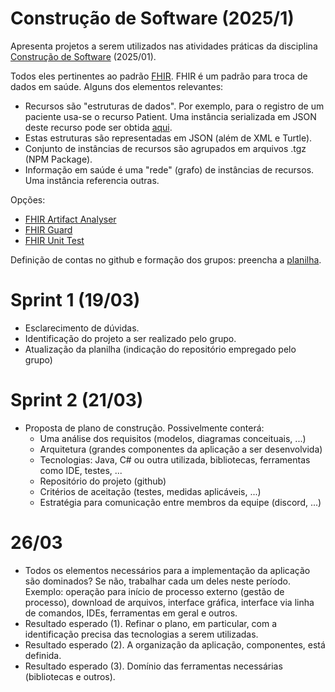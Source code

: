 # Construção de Software (2025/1)

Apresenta projetos a serem utilizados nas atividades práticas da disciplina [Construção de Software](docs/plano-construcao-2025-01.pdf) (2025/01).

Todos eles pertinentes
ao padrão [FHIR](https://hl7.org/fhir/R4). FHIR é um padrão para troca de dados em saúde. Alguns dos elementos relevantes:

- Recursos são "estruturas de dados". Por exemplo, para o registro de um paciente usa-se o recurso Patient. Uma instância serializada em JSON deste recurso pode ser obtida [aqui](https://www.hl7.org/fhir/R4/patient-example.json.html).
- Estas estruturas são representadas em JSON (além de XML e Turtle).
- Conjunto de instâncias de recursos são agrupados em arquivos .tgz (NPM Package).
- Informação em saúde é uma "rede" (grafo) de instâncias de recursos. Uma instância referencia outras. 

Opções:

- [FHIR Artifact Analyser](docs/faa.md)
- [FHIR Guard](docs/fg.md)
- [FHIR Unit Test](docs/fut.md)

Definição de contas no github e formação dos grupos: preencha a [planilha](https://docs.google.com/spreadsheets/d/1I3StF95ieTRd_je2aaprwDr5gfE4BAmdifdjKdcDRBA/edit?usp=sharing).

# Sprint 1 (19/03)
- Esclarecimento de dúvidas.
- Identificação do projeto a ser realizado pelo grupo.
- Atualização da planilha (indicação do repositório empregado pelo grupo)

# Sprint 2 (21/03)
- Proposta de plano de construção. Possivelmente conterá:
  - Uma análise dos requisitos (modelos, diagramas conceituais, ...)
  - Arquitetura (grandes componentes da aplicação a ser desenvolvida)
  - Tecnologias: Java, C# ou outra utilizada, bibliotecas, ferramentas como IDE, testes, ...
  - Repositório do projeto (github)
  - Critérios de aceitação (testes, medidas aplicáveis, ...)
  - Estratégia para comunicação entre membros da equipe (discord, ...)
 
# 26/03
- Todos os elementos necessários para a implementação da aplicação são dominados? Se não,
trabalhar cada um deles neste período. Exemplo: operação para início de processo externo (gestão de processo), download de arquivos, interface gráfica, interface via linha de comandos, IDEs, ferramentas em geral e outros.
- Resultado esperado (1). Refinar o plano, em particular, com a identificação precisa das tecnologias a serem utilizadas.
- Resultado esperado (2). A organização da aplicação, componentes, está definida.
- Resultado esperado (3). Domínio das ferramentas necessárias (bibliotecas e outros).

